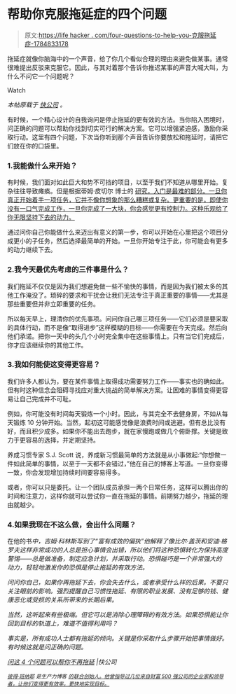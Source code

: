 # 帮助你克服拖延症的四个问题

> 原文:[https://life hacker . com/four-questions-to-help-you-克服拖延症-1784833178](https://lifehacker.com/four-questions-to-help-you-overcome-procrastination-1784833178)

拖延症就像你脑海中的一个声音，给了你几个看似合理的理由来避免做某事。通常很难提出反驳来克服它。因此，与其对着那个告诉你推迟某事的声音大喊大叫，为什么不问它一个问题呢？

Watch

*本帖原载于* [*快公司*](http://www.fastcompany.com/3058529/how-to-be-a-success-at-everything/asking-these-4-questions-can-help-you-stop-procrastinating) *。*

有时候，一个精心设计的自我询问是停止拖延的更有效的方法。当你陷入困境时，问正确的问题可以帮助你找到切实可行的解决方案。它可以增强紧迫感，激励你采取行动。这里有四个问题，下次当你听到那个声音告诉你要放松和拖延时，请把它们放在你的口袋里。

### 1.我能做什么来开始？

有时候，我们面对如此巨大和势不可挡的项目，以至于我们不知道从哪里开始。复杂往往导致瘫痪。但是根据蒂姆·皮切尔 博士的 [研究，入门是最难的部分。一旦你真正开始着手一项任务，它并不像你想象的那么糟糕或复杂。更重要的是，即使你没有一口气完成工作，一旦你完成了一大块，你会感觉更有控制力。这种乐观给了你无限坚持下去的动力。](https://www.psychologytoday.com/blog/dont-delay/200803/just-get-started)

通过问你自己你能做什么来迈出有意义的第一步，你可以开始在心里把这个项目分成更小的子任务，然后选择最简单的开始。一旦你开始专注于此，你可能会有更多的动力继续下去。

### 2.我今天最优先考虑的三件事是什么？

我们拖延不仅仅是因为我们想避免做一些不愉快的事情，而是因为我们被太多的其他工作淹没了。琐碎的要求和干扰会让我们无法专注于真正重要的事情——尤其是那些重要但并非立即重要的任务。

所以每天早上，理清你的优先事项。问问你自己哪三项任务——它们必须是要采取的具体行动，而不是像“取得进步”这样模糊的目标——你需要在今天完成。然后向他们承诺。把你一天中的头几个小时完全集中在这些事情上。只有当它们完成后，你才应该继续你的其他工作。

### 3.我如何能使这变得更容易？

我们许多人都认为，要在某件事情上取得成功需要努力工作——事实也的确如此。但有时这种信念会阻碍寻找应对重大挑战的简单解决方案。让困难的事情变得更容易让自己完成并不可耻。

例如，你可能没有时间每天锻炼一个小时。因此，与其完全不去健身房，不如从每天锻炼 10 分钟开始。当然，起初这可能感觉像是浪费时间或逃避。但有总比没有好，而且积少成多。如果你不能出去跑步，就在家慢跑或做几个俯卧撑。关键是致力于更容易的选择，并定期坚持。

养成习惯专家 S.J. Scott 说，养成新习惯最简单的方法就是从小事做起:“你想做一件如此简单的事情，以至于一天都不会错过，”他在自己的博客上写道。一旦你变得一致，你会发现增加持续时间要容易得多。

或者，你可以只是委托。让一个团队成员承担一两个日常任务，这样可以腾出你的时间和注意力，这样你就可以尝试你一直在拖延的事情。前期努力越少，拖延的理由就越少。

### 4.如果我现在不这么做，会出什么问题？

在他的书[](https://www.amazon.com/Great-Choice-Uncertainty-Luck-Why-Despite/dp/0062120999?asc_campaign=InlineText&asc_refurl=https://lifehacker.com/four-questions-to-help-you-overcome-procrastination-1784833178&asc_source=&tag=kinjalifehackerlink-20)*中，吉姆·科林斯写到了“富有成效的偏执”他解释了像比尔·盖茨和安迪·格罗夫这样非常成功的人总是担心事情会出错，所以他们将这种恐惧转化为保持高度警惕——总是做准备，制定应急计划，并采取行动。恐惧碰巧是一个非常强大的动力，轻轻地激发你的恐惧是停止拖延的有效方法。*

*问问你自己，如果你再拖延下去，你会失去什么，或者承受什么样的后果。不要只关注眼前的影响。强烈提醒自己习惯性拖延、有限的职业发展、没有足够的钱、健康恶化或受损的关系所带来的长期后果。*

*当然，这听起来有些极端。但它可以是消除心理障碍的有效方法。如果恐惧能让你回到目标的轨道上，难道不值得利用吗？*

*事实是，所有成功人士都有拖延的倾向。关键是你采取什么步骤开始把事情做好。有时候这就是问正确的问题。*

*[问这 4 个问题可以帮你不再拖延](http://www.fastcompany.com/3058529/how-to-be-a-success-at-everything/asking-these-4-questions-can-help-you-stop-procrastinating) |快公司*

*[<small>*彼得·班纳耶*</small>](https://twitter.com/successiswhat) <small>*是生产力博客*</small> [<small>*的联合创始人。他曾指导过几位来自财富 500 强公司的企业家和领导者，让他们变得更有效率，更快地实现目标。*</small>](http://successiswhat.com/)*